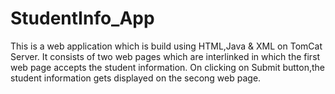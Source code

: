 # StudentInfo_App
This is a web application which is build using HTML,Java & XML on TomCat Server.
It consists of two web pages which are interlinked in which the first web page accepts the student information.
On clicking on Submit button,the student information gets displayed on the secong web page.
